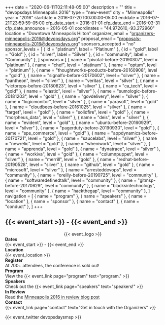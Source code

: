 +++
date = "2020-06-11T02:11:48-05:00"
description = ""
title = "devopsdays Minneapolis 2016"
type = "new-event"
city = "Minneapolis"
year = "2016"
startdate = 2016-07-20T00:00:00-05:00
enddate = 2016-07-21T23:59:59-05:00
cfp_date_start = 2016-01-01
cfp_date_end = 2016-03-31
cfp_date_announce = 2016-05-01
coordinates = "44.972610,-93.272960"
location = "Downtown Minneapolis Hilton"
organizer_email = "organizers-minneapolis-2016@devopsdays.org"
proposal_email = "proposals-minneapolis-2016@devopsdays.org"
sponsors_accepted = "no"
sponsor_levels = [
    { id = "platinum", label = "Platinum" },
    { id = "gold", label = "Gold" },
    { id = "silver", label = "Silver" },
    { id = "community", label = "Community" },
]
sponsors = [
    { name = "pivotal-before-20190307", level = "platinum" },
    { name = "chef", level = "platinum" },
    { name = "optum", level = "platinum" },
    { name = "thoughtworks-products-before-20160908", level = "gold" },
    { name = "signalfx-before-20170602", level = "silver" },
    { name = "pantheon", level = "silver" },
    { name = "veritas", level = "silver" },
    { name = "victorops-before-20180823", level = "silver" },
    { name = "ca_tech", level = "gold" },
    { name = "elastic", level = "silver" },
    { name = "sumologic-before-20181203", level = "gold" },
    { name = "govdelivery", level = "silver" },
    { name = "logicmonitor", level = "silver" },
    { name = "parasoft", level = "gold" },
    { name = "cloudbees-before-20161025", level = "silver" },
    { name = "target", level = "gold" },
    { name = "solidfire", level = "gold" },
    { name = "morpheus_data", level = "silver" },
    { name = "deis", level = "silver" },
    { name = "evident", level = "gold" },
    { name = "ubuntu-before-20160929", level = "silver" },
    { name = "pagerduty-before-20190930", level = "gold" },
    { name = "sps_commerce", level = "gold" },
    { name = "appdynamics-before-20170721", level = "gold" },
    { name = "saucelabs", level = "silver" },
    { name = "newrelic", level = "gold" },
    { name = "wheniwork", level = "silver" },
    { name = "apprenda", level = "gold" },
    { name = "dynatrace", level = "silver" },
    { name = "workiva", level = "gold" },
    { name = "columnpuppet", level = "silver" },
    { name = "merrill", level = "gold" },
    { name = "redhat-before-20190528", level = "silver" },
    { name = "github", level = "gold" },
    { name = "microsoft", level = "silver" },
    { name = "arresteddevops", level = "community" },
    { name = "oreilly-before-20190725", level = "community" },
    { name = "softwaredefinedtalk", level = "community" },
    { name = "gitmsp-before-20170629", level = "community" },
    { name = "blacksintechnology", level = "community" },
    { name = "hackthegap", level = "community" },
]
navigation = [
    { name = "program" },
    { name = "speakers" },
    { name = "location" },
    { name = "sponsor" },
    { name = "contact" },
    { name = "conduct" },
]
+++
<h2>{{< event_start >}} - {{< event_end >}}</h2>

<div style="text-align:center;">
  {{< event_logo >}}
</div>

<div class = "row">
  <div class = "col-md-2">
    <strong>Dates</strong>
  </div>
  <div class = "col-md-8">
    {{< event_start >}} - {{< event_end >}}
  </div>
</div>

<div class = "row">
  <div class = "col-md-2">
    <strong>Location</strong>
  </div>
  <div class = "col-md-8">
    {{< event_location >}}
  </div>
</div>

<div class = "row">
  <div class = "col-md-2">
    <strong>Register</strong>
  </div>
  <div class = "col-md-8">
    At 700+ attendees, the conference is sold out!
  </div>
</div>

<div class = "row">
  <div class = "col-md-2">
    <strong>Program</strong>
  </div>
  <div class = "col-md-8">
    View the {{< event_link page="program" text="program." >}}
  </div>
</div>

<div class = "row">
  <div class = "col-md-2">
    <strong>Speakers</strong>
  </div>
  <div class = "col-md-8">
    Check out the {{< event_link page="speakers" text="speakers!" >}}
  </div>
</div>

<div class = "row">
  <div class = "col-md-2">
    <strong>In Review</strong>
  </div>
  <div class = "col-md-8">
    Read the <a href="/blog/2016/08/08/minneapolis-2016-in-review/">Minneapolis 2016 in review blog post</a>
  </div>
</div>


<div class = "row">
  <div class = "col-md-2">
    <strong>Contact</strong>
  </div>  <div class = "col-md-8">
    {{< event_link page="contact" text="Get in touch with the Organizers" >}}
  </div>
</div>


{{< event_twitter devopsdaysmsp >}} <!-- add your twitter name here without the @ sign -->
